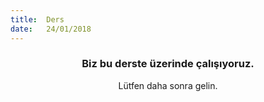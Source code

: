 ```yaml
---
title:  Ders
date:   24/01/2018
---
```


### <center>Biz bu derste üzerinde çalışıyoruz.</center>
<center>Lütfen daha sonra gelin.</center>
